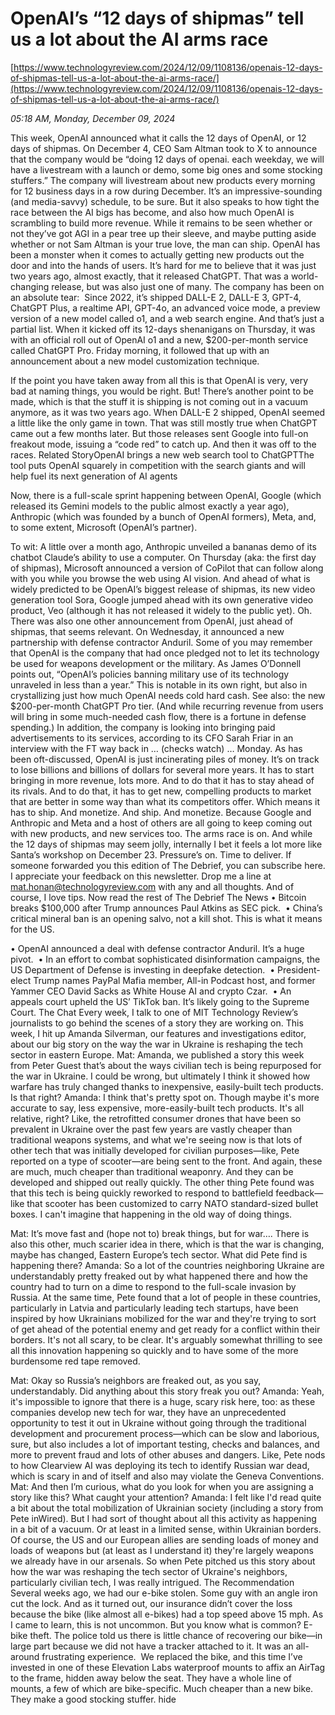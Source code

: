 # OpenAI’s “12 days of shipmas” tell us a lot about the AI arms race

[https://www.technologyreview.com/2024/12/09/1108136/openais-12-days-of-shipmas-tell-us-a-lot-about-the-ai-arms-race/](https://www.technologyreview.com/2024/12/09/1108136/openais-12-days-of-shipmas-tell-us-a-lot-about-the-ai-arms-race/)

*05:18 AM, Monday, December 09, 2024*

This week, OpenAI announced what it calls the 12 days of OpenAI, or 12 days of shipmas. On December 4, CEO Sam Altman took to X to announce that the company would be “doing 12 days of openai. each weekday, we will have a livestream with a launch or demo, some big ones and some stocking stuffers.” The company will livestream about new products every morning for 12 business days in a row during December. It’s an impressive-sounding (and media-savvy) schedule, to be sure. But it also speaks to how tight the race between the AI bigs has become, and also how much OpenAI is scrambling to build more revenue.  While it remains to be seen whether or not they’ve got AGI in a pear tree up their sleeve, and maybe putting aside whether or not Sam Altman is your true love, the man can ship. OpenAI has been a monster when it comes to actually getting new products out the door and into the hands of users. It’s hard for me to believe that it was just two years ago, almost exactly, that it released ChatGPT. That was a world-changing release, but was also just one of many. The company has been on an absolute tear:  Since 2022, it’s shipped DALL-E 2, DALL-E 3, GPT-4, ChatGPT Plus, a realtime API, GPT-4o, an advanced voice mode, a preview version of a new model called o1, and a web search engine. And that’s just a partial list. When it kicked off its 12-days shenanigans on Thursday, it was with an official roll out of OpenAI o1 and a new, $200-per-month service called ChatGPT Pro. Friday morning, it followed that up with an announcement about a new model customization technique.

If the point you have taken away from all this is that OpenAI is very, very bad at naming things, you would be right. But! There’s another point to be made, which is that the stuff it is shipping is not coming out in a vacuum anymore, as it was two years ago. When DALL-E 2 shipped, OpenAI seemed a little like the only game in town. That was still mostly true when ChatGPT came out a few months later. But those releases sent Google into full-on freakout mode, issuing a “code red” to catch up. And then it was off to the races. Related StoryOpenAI brings a new web search tool to ChatGPTThe tool puts OpenAI squarely in competition with the search giants and will help fuel its next generation of AI agents

Now, there is a full-scale sprint happening between OpenAI, Google (which released its Gemini models to the public almost exactly a year ago), Anthropic (which was founded by a bunch of OpenAI formers), Meta, and, to some extent, Microsoft (OpenAI’s partner).

To wit: A little over a month ago, Anthropic unveiled a bananas demo of its chatbot Claude’s ability to use a computer. On Thursday (aka: the first day of shipmas), Microsoft announced a version of CoPilot that can follow along with you while you browse the web using AI vision. And ahead of what is widely predicted to be OpenAI’s biggest release of shipmas, its new video generation tool Sora, Google jumped ahead with its own generative video product, Veo (although it has not released it widely to the public yet). Oh. There was also one other announcement from OpenAI, just ahead of shipmas, that seems relevant. On Wednesday, it announced a new partnership with defense contractor Anduril. Some of you may remember that OpenAI is the company that had once pledged not to let its technology be used for weapons development or the military. As James O’Donnell points out, “OpenAI’s policies banning military use of its technology unraveled in less than a year.” This is notable in its own right, but also in crystallizing just how much OpenAI needs cold hard cash. See also: the new $200-per-month ChatGPT Pro tier. (And while recurring revenue from users will bring in some much-needed cash flow, there is a fortune in defense spending.) In addition, the company is looking into bringing paid advertisements to its services, according to its CFO Sarah Friar in an interview with the FT way back in … (checks watch) … Monday. As has been oft-discussed, OpenAI is just incinerating piles of money. It’s on track to lose billions and billions of dollars for several more years. It has to start bringing in more revenue, lots more. And to do that it has to stay ahead of its rivals. And to do that, it has to get new, compelling products to market that are better in some way than what its competitors offer. Which means it has to ship. And monetize. And ship. And monetize. Because Google and Anthropic and Meta and a host of others are all going to keep coming out with new products, and new services too.  The arms race is on. And while the 12 days of shipmas may seem jolly, internally I bet it feels a lot more like Santa’s workshop on December 23. Pressure’s on. Time to deliver. If someone forwarded you this edition of The Debrief, you can subscribe here. I appreciate your feedback on this newsletter. Drop me a line at mat.honan@technologyreview.com with any and all thoughts. And of course, I love tips.  Now read the rest of The Debrief The News • Bitcoin breaks $100,000 after Trump announces Paul Atkins as SEC pick.  • China’s critical mineral ban is an opening salvo, not a kill shot. This is what it means for the US.

• OpenAI announced a deal with defense contractor Anduril. It’s a huge pivot.  • In an effort to combat sophisticated disinformation campaigns, the US Department of Defense is investing in deepfake detection.  • President-elect Trump names PayPal Mafia member, All-in Podcast host, and former Yammer CEO David Sacks as White House AI and crypto Czar.  • An appeals court upheld the US’ TikTok ban. It’s likely going to the Supreme Court.   The Chat Every week, I talk to one of MIT Technology Review’s journalists to go behind the scenes of a story they are working on. This week, I hit up Amanda Silverman, our features and investigations editor, about our big story on the way the war in Ukraine is reshaping the tech sector in eastern Europe. Mat: Amanda, we published a story this week from Peter Guest that’s about the ways civilian tech is being repurposed for the war in Ukraine. I could be wrong, but ultimately I think it showed how warfare has truly changed thanks to inexpensive, easily-built tech products. Is that right? Amanda: I think that's pretty spot on. Though maybe it's more accurate to say, less expensive, more-easily-built tech products. It's all relative, right? Like, the retrofitted consumer drones that have been so prevalent in Ukraine over the past few years are vastly cheaper than traditional weapons systems, and what we're seeing now is that lots of other tech that was initially developed for civilian purposes—like, Pete reported on a type of scooter—are being sent to the front. And again, these are much, much cheaper than traditional weaponry. And they can be developed and shipped out really quickly. The other thing Pete found was that this tech is being quickly reworked to respond to battlefield feedback—like that scooter has been customized to carry NATO standard-sized bullet boxes. I can't imagine that happening in the old way of doing things.

Mat: It’s move fast and (hope not to) break things, but for war…. There is also this other, much scarier idea in there, which is that the war is changing, maybe has changed, Eastern Europe’s tech sector. What did Pete find is happening there? Amanda: So a lot of the countries neighboring Ukraine are understandably pretty freaked out by what happened there and how the country had to turn on a dime to respond to the full-scale invasion by Russia. At the same time, Pete found that a lot of people in these countries, particularly in Latvia and particularly leading tech startups, have been inspired by how Ukrainians mobilized for the war and they're trying to sort of get ahead of the potential enemy and get ready for a conflict within their borders. It's not all scary, to be clear. It's arguably somewhat thrilling to see all this innovation happening so quickly and to have some of the more burdensome red tape removed.

Mat: Okay so Russia’s neighbors are freaked out, as you say, understandably. Did anything about this story freak you out? Amanda: Yeah, it's impossible to ignore that there is a huge, scary risk here, too: as these companies develop new tech for war, they have an unprecedented opportunity to test it out in Ukraine without going through the traditional development and procurement process—which can be slow and laborious, sure, but also includes a lot of important testing, checks and balances, and more to prevent fraud and lots of other abuses and dangers. Like, Pete nods to how Clearview AI was deploying its tech to identify Russian war dead, which is scary in and of itself and also may violate the Geneva Conventions. Mat: And then I’m curious, what do you look for when you are assigning a story like this? What caught your attention? Amanda: I felt like I'd read quite a bit about the total mobilization of Ukrainian society (including a story from Pete inWired). But I had sort of thought about all this activity as happening in a bit of a vacuum. Or at least in a limited sense, within Ukrainian borders. Of course, the US and our European allies are sending loads of money and loads of weapons but (at least as I understand it) they're largely weapons we already have in our arsenals. So when Pete pitched us this story about how the war was reshaping the tech sector of Ukraine's neighbors, particularly civilian tech, I was really intrigued.  The Recommendation  Several weeks ago, we had our e-bike stolen. Some guy with an angle iron cut the lock. And as it turned out, our insurance didn’t cover the loss because the bike (like almost all e-bikes) had a top speed above 15 mph. As I came to learn, this is not uncommon. But you know what is common? E-bike theft. The police told us there is little chance of recovering our bike—in large part because we did not have a tracker attached to it. It was an all-around frustrating experience.  We replaced the bike, and this time I’ve invested in one of these Elevation Labs waterproof mounts to affix an AirTag to the frame, hidden away below the seat. They have a whole line of mounts, a few of which are bike-specific. Much cheaper than a new bike. They make a good stocking stuffer. hide

